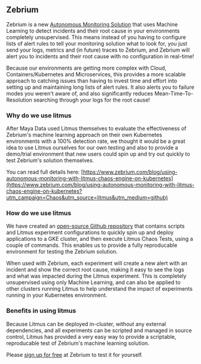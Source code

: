 ## Zebrium

Zebrium is a new [Autonomous Monitoring Solution](https://www.zebrium.com/blog/using-autonomous-monitoring-with-litmus-chaos-engine-on-kubernetes?utm_campaign=Chaos&utm_source=litmus&utm_medium=github) that uses Machine Learning to detect incidents and their root cause in your environments completely unsupervised. This means instead of you having to configure lists of alert rules to tell your monitoring solution what to look for, you just send your logs, metrics and (in future) traces to Zebrium, and Zebrium will alert you to incidents and their root cause with no configuration in real-time!

Because our environments are getting more complex with Cloud, Containers/Kubernetes and Microservices, this provides a more scalable approach to catching issues than having to invest time and effort into setting up and maintaining long lists of alert rules. It also alerts you to failure modes you weren't aware of, and also significantly reduces Mean-Time-To-Resolution searching through your logs for the root cause!

### **Why do we use litmus**

After Maya Data used Litmus themselves to evaluate the effectiveness of Zebrium's machine learning approach on their own Kubernetes environments with a 100% detection rate, we thought it would be a great idea to use Litmus ourselves for our own testing and also to provide a demo/trial environment that new users could spin up and try out quickly to test Zebrium's solution themselves.

You can read full details here: [https://www.zebrium.com/blog/using-autonomous-monitoring-with-litmus-chaos-engine-on-kubernetes](https://www.zebrium.com/blog/using-autonomous-monitoring-with-litmus-chaos-engine-on-kubernetes?utm_campaign=Chaos&utm_source=litmus&utm_medium=github)

### How do we use litmus

We have created an [open-source Github repository](https://github.com/zebrium/zebrium-kubernetes-demo) that contains scripts and Litmus experiment configurations to quickly spin up and deploy applications to a GKE cluster, and then execute Litmus Chaos Tests, using a couple of commands. This enables us to provide a fully reproducable environment for testing the Zebrium solution.

When used with Zebrium, each experiment will create a new alert with an incident and show the correct root cause, making it easy to see the logs and what was impacted during the Litmus experiment. This is completely unsupervised using only Machine Learning, and can also be applied to other clusters running Litmus to help understand the impact of experiments running in your Kubernetes environment.

### Benefits in using litmus

Because Litmus can be deployed in-cluster, without any external dependencies, and all experiments can be scripted and managed in source control, Litmus has provided a very easy way to provide a scriptable, reproducable test of Zebrium's machine learning solution.

Please [sign up for free](https://www.zebrium.com?utm_campaign=Chaos&utm_source=litmus&utm_medium=github) at Zebrium to test it for yourself.
